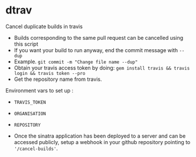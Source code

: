 # dtrav

Cancel duplicate builds in travis

* Builds corresponding to the same pull request can be cancelled using this script
* If you want your build to run anyway, end the commit message with `--dup`
 * Example. `git commit -m "Change file name --dup"`
* Obtain your travis access token by doing: `gem install travis && travis login && travis token --pro`
* Get the repository name from travis.


Environment vars to set up :
 * `TRAVIS_TOKEN`
 * `ORGANISATION`
 * `REPOSITORY`

* Once the sinatra application has been deployed to a server and can be accessed publicly, setup a webhook in your github repository pointing to `'/cancel-builds'`.
